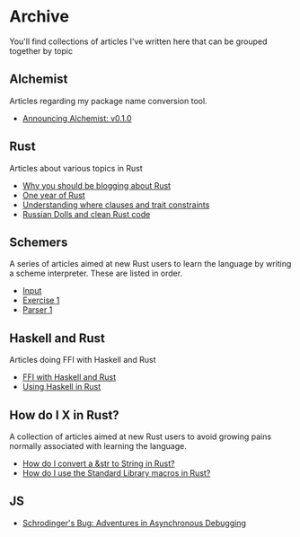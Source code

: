 <div class="archive">

# Archive

You'll find collections of articles I've written here that can be
grouped together by topic

## Alchemist
Articles regarding my package name conversion tool.

- [Announcing Alchemist: v0.1.0](/posts/announcing-alchemist.html)

## Rust
Articles about various topics in Rust
- [Why you should be blogging about
  Rust](/posts/blog-about-rust.html)
- [One year of
  Rust](/posts/1-year-of-rust.html)
- [Understanding where clauses and trait
  constraints](/posts/understanding-where-clauses.html)
- [Russian Dolls and clean Rust code](/posts/russian-dolls.html)

## Schemers
A series of articles aimed at new Rust users to learn the language
by writing a scheme interpreter. These are listed in order.
- [Input](/posts/scheme-input.html)
- [Exercise 1](/posts/scheme-ex1.html)
- [Parser 1](/posts/scheme-parser.html)

## Haskell and Rust
Articles doing FFI with Haskell and Rust
- [FFI with Haskell and
  Rust](/posts/haskell-rust.html)
- [Using Haskell in
  Rust](/posts/rust-haskell.html)

## How do I X in Rust?
A collection of articles aimed at new Rust users to avoid growing pains
normally associated with learning the language.

- [How do I convert a &str to String in
  Rust?](/posts/how-do-i-str-string.html)
- [How do I use the Standard Library macros in
  Rust?](/posts/how-do-i-std-macros.html)


## JS
- [Schrodinger's Bug: Adventures in Asynchronous
  Debugging](/posts/schrodingers-bug.html)

</div>
